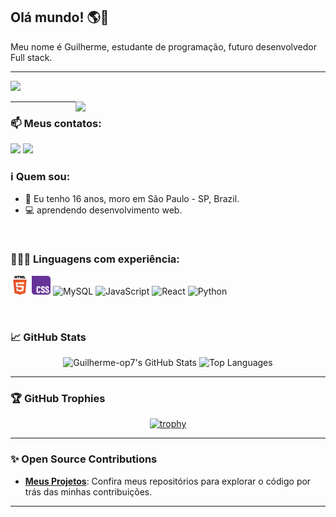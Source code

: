 ## Olá mundo! 🌎👋

Meu nome é Guilherme, estudante de programação, futuro desenvolvedor Full stack.

--- 

[![](https://visitcount.itsvg.in/api?id=Guilherme-op7&icon=0&color=11)](https://visitcount.itsvg.in)

</div>

 <img align="right" width="400" src="https://i2.wp.com/allhtaccess.info/wp-content/uploads/2018/03/programming.gif?fit=1281%2C716&ssl=1" />

</div>

---
<div>
   
 <h3>📫 Meus contatos:</h3>
	    <a href="https://www.instagram.com/guilhermee.p10/" target="_blank"><img src="https://img.shields.io/badge/-Instagram-%23E4405F?style=for-the-badge&logo=instagram&logoColor=white" target="_blank"></a>
	    <a href = "mailto:netoguilherme989@gmail.com"><img src="https://img.shields.io/badge/Gmail-D14836?style=for-the-badge&logo=gmail&logoColor=white" target="_blank"></a>

</div>

<h3>ℹ️ Quem sou:</h3>

<div>
	<ul>
		<li> 👤 Eu tenho 16 anos, moro em São Paulo - SP, Brazil.</li>
	        <li> 💻 aprendendo desenvolvimento web. </li>
</div>

</br>
  
<h3>👨🏽‍💻 Linguagens com experiência:</h3>

<code><img height="30" src="https://raw.githubusercontent.com/github/explore/80688e429a7d4ef2fca1e82350fe8e3517d3494d/topics/html/html.png"></code>
<code><img height="30" src="https://raw.githubusercontent.com/github/explore/80688e429a7d4ef2fca1e82350fe8e3517d3494d/topics/css/css.png"></code>
![MySQL](https://img.shields.io/badge/MySQL-4479A1?style=for-the-badge&logo=mysql&logoColor=white)
![JavaScript](https://img.shields.io/badge/JavaScript-F7DF1E?style=for-the-badge&logo=javascript&logoColor=black)
![React](https://img.shields.io/badge/React-20232A?style=for-the-badge&logo=react&logoColor=61DAFB)
![Python](https://img.shields.io/badge/Python-3776AB?style=for-the-badge&logo=python&logoColor=white)														      


</br>

### 📈 GitHub Stats

<div align="center">
  
![Guilherme-op7's GitHub Stats](https://github-readme-stats.vercel.app/api?username=Guilherme-op7&show_icons=true&theme=tokyonight&include_all_commits=true&count_private=true&hide_border=true&border_radius=10)
![Top Languages](https://github-readme-stats.vercel.app/api/top-langs/?username=Guilherme-op7&layout=compact&theme=tokyonight&hide_border=true&border_radius=10)
  
</div>

---

### 🏆 GitHub Trophies
<div align="center">
  
[![trophy](https://github-profile-trophy.vercel.app/?username=Guilherme-op7&theme=darkhub&no-bg=true&margin-w=15&margin-h=15)](https://github.com/ryo-ma/github-profile-trophy)
  
</div>

---

### ✨ Open Source Contributions
- **[Meus Projetos](https://github.com/Guilherme-op7?tab=repositories)**: Confira meus repositórios para explorar o código por trás das minhas contribuições.

---

